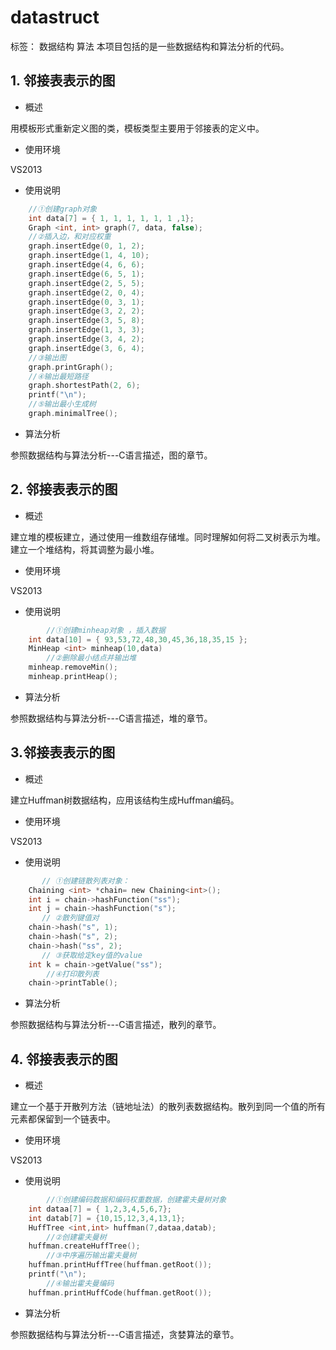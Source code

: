 # datastruct

标签： 数据结构 算法
本项目包括的是一些数据结构和算法分析的代码。
## 1. 邻接表表示的图


  - 概述


用模板形式重新定义图的类，模板类型主要用于邻接表的定义中。


  - 使用环境

  
VS2013


  - 使用说明

```C
    //①创建graph对象
    int data[7] = { 1, 1, 1, 1, 1, 1 ,1};
	Graph <int, int> graph(7, data, false);
	//②插入边，和对应权重
    graph.insertEdge(0, 1, 2);
	graph.insertEdge(1, 4, 10);
	graph.insertEdge(4, 6, 6);
	graph.insertEdge(6, 5, 1);
	graph.insertEdge(2, 5, 5);
	graph.insertEdge(2, 0, 4);
	graph.insertEdge(0, 3, 1);
	graph.insertEdge(3, 2, 2);
	graph.insertEdge(3, 5, 8);
	graph.insertEdge(1, 3, 3);
	graph.insertEdge(3, 4, 2);
	graph.insertEdge(3, 6, 4);
	//③输出图
    graph.printGraph();
	//④输出最短路径
    graph.shortestPath(2, 6);
	printf("\n");
	//⑤输出最小生成树
	graph.minimalTree();
```


  - 算法分析


参照数据结构与算法分析---C语言描述，图的章节。


## 2. 邻接表表示的图


  - 概述


建立堆的模板建立，通过使用一维数组存储堆。同时理解如何将二叉树表示为堆。建立一个堆结构，将其调整为最小堆。


  - 使用环境


VS2013


  - 使用说明
```C
        //①创建minheap对象 ，插入数据
    int data[10] = { 93,53,72,48,30,45,36,18,35,15 };
	MinHeap <int> minheap(10,data)
        //②删除最小结点并输出堆
	minheap.removeMin();
	minheap.printHeap();
```


  - 算法分析


参照数据结构与算法分析---C语言描述，堆的章节。


## 3.邻接表表示的图


  - 概述


建立Huffman树数据结构，应用该结构生成Huffman编码。


  - 使用环境


VS2013


  - 使用说明


```C
       // ①创建链散列表对象：
    Chaining <int> *chain= new Chaining<int>();
	int i = chain->hashFunction("ss");
	int j = chain->hashFunction("s");
       // ②散列键值对	
    chain->hash("s", 1);
	chain->hash("s", 2);
	chain->hash("ss", 2);
       // ③获取给定key值的value
	int k = chain->getValue("ss");
        //④打印散列表	
    chain->printTable();

```


  - 算法分析


参照数据结构与算法分析---C语言描述，散列的章节。


## 4. 邻接表表示的图
  - 概述


建立一个基于开散列方法（链地址法）的散列表数据结构。散列到同一个值的所有元素都保留到一个链表中。


  - 使用环境


VS2013


  - 使用说明


```C
        //①创建编码数据和编码权重数据，创建霍夫曼树对象
    int dataa[7] = { 1,2,3,4,5,6,7};
	int datab[7] = {10,15,12,3,4,13,1};
	HuffTree <int,int> huffman(7,dataa,datab);
        //②创建霍夫曼树	
    huffman.createHuffTree();
        //③中序遍历输出霍夫曼树
	huffman.printHuffTree(huffman.getRoot());
	printf("\n");
        //④输出霍夫曼编码
	huffman.printHuffCode(huffman.getRoot());


```


  - 算法分析


参照数据结构与算法分析---C语言描述，贪婪算法的章节。







